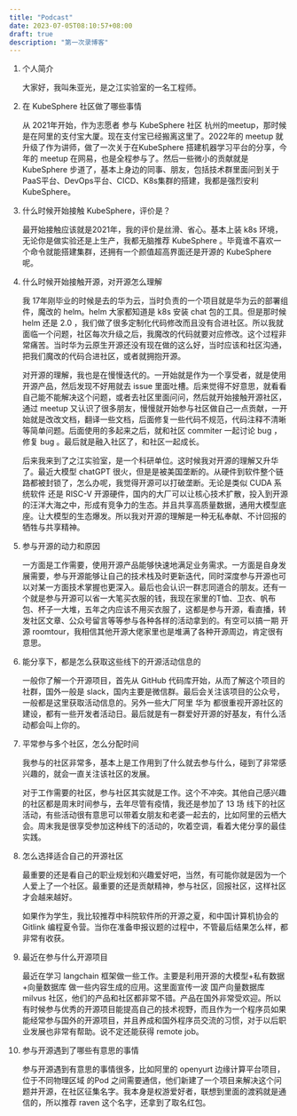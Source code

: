 ```yaml
---
title: "Podcast"
date: 2023-07-05T08:10:57+08:00
draft: true
description: "第一次录博客"
---
```


<!--more-->

1. 个人简介

   大家好，我叫朱亚光，是之江实验室的一名工程师。

2. 在 KubeSphere 社区做了哪些事情

   从 2021年开始，作为志愿者 参与 KubeSphere 社区 杭州的meetup，那时候是在阿里的支付宝大厦。现在支付宝已经搬离这里了。2022年的 meetup 就升级了作为讲师，做了一次关于在KubeSphere 搭建机器学习平台的分享，今年的 meetup 在网易，也是全程参与了。然后一些微小的贡献就是 KubeSphere 步道了，基本上身边的同事、朋友，包括技术群里面问到关于 PaaS平台、DevOps平台、CICD、K8s集群的搭建，我都是强烈安利 KubeSphere。

3. 什么时候开始接触 KubeSphere，评价是？

   最开始接触应该就是2021年，我的评价是丝滑、省心。基本上装 k8s 环境，无论你是做实验还是上生产，我都无脑推荐 KubeSphere 。毕竟谁不喜欢一个命令就能搭建集群，还拥有一个颜值超高界面还是开源的 KubeSphere 呢。

4. 什么时候开始接触开源，对开源怎么理解

   我 17年刚毕业的时候是去的华为云，当时负责的一个项目就是华为云的部署组件，魔改的 helm。helm 大家都知道是 k8s 安装 chat 包的工具。但是那时候 helm 还是 2.0 ，我们做了很多定制化代码修改而且没有合进社区。所以我就面临一个问题，社区每次升级之后，我魔改的代码就要对应修改。这个过程非常痛苦。当时华为云原生开源还没有现在做的这么好，当时应该和社区沟通，把我们魔改的代码合进社区，或者就拥抱开源。

   对开源的理解，我也是在慢慢迭代的。一开始就是作为一个享受者，就是使用开源产品，然后发现不好用就去 issue 里面吐槽。后来觉得不好意思，就看看自己能不能解决这个问题，或者去社区里面问问，然后就开始接触开源社区，通过 meetup 又认识了很多朋友，慢慢就开始参与社区做自己一点贡献，一开始就是改改文档，翻译一些文档，后面修复一些代码不规范，代码注释不清晰等简单问题。后面使用的多起来之后，就和社区 commiter 一起讨论 bug ，修复 bug 。最后就是融入社区了，和社区一起成长。

   后来我来到了之江实验室，是一个科研单位。这时候我对开源的理解又升华了。最近大模型 chatGPT 很火，但是是被美国垄断的。从硬件到软件整个链路都被封锁了，怎么办呢，我觉得开源可以打破垄断。无论是类似 CUDA  系统软件 还是 RISC-V 开源硬件，国内的大厂可以让核心技术扩散，投入到开源的汪洋大海之中，形成有竞争力的生态。并且共享高质量数据，通用大模型底座。让大模型的生态爆发。所以我对开源的理解是一种无私奉献、不计回报的牺牲与共享精神。

5. 参与开源的动力和原因

   一方面是工作需要，使用开源产品能够快速地满足业务需求。一方面是自身发展需要，参与开源能够让自己的技术栈及时更新迭代，同时深度参与开源也可以对某一方面技术掌握也更深入。最后也会认识一群志同道合的朋友。还有一个就是参与开源可以省一大笔买衣服的钱，我现在家里的T恤、卫衣、帆布包、杯子一大堆，五年之内应该不用买衣服了，这都是参与开源，看直播，转发社区文章、公众号留言等等参与各种各样的活动拿到的。有空可以搞一期 开源 roomtour，我相信其他开源大佬家里也是堆满了各种开源周边，肯定很有意思。

6. 能分享下，都是怎么获取这些线下的开源活动信息的

   一般你了解一个开源项目，首先从 GitHub 代码库开始，从而了解这个项目的社群，国外一般是 slack，国内主要是微信群。最后会关注该项目的公众号，一般都是这里获取活动信息的。另外一些大厂阿里 华为 都很重视开源社区的建设，都有一些开发者活动日。最后就是有一群爱好开源的好基友，有什么活动都会叫上你的。

7. 平常参与多个社区，怎么分配时间

   我参与的社区非常多，基本上是工作用到了什么就去参与什么，碰到了非常感兴趣的，就会一直关注该社区的发展。

   对于工作需要的社区，参与社区其实就是工作。这个不冲突。其他自己感兴趣的社区都是周末时间参与，去年尽管有疫情，我还是参加了 13 场 线下的社区活动，有些活动很有意思可以带着女朋友和老婆一起去的，比如阿里的云栖大会。周末我是很享受参加这种线下的活动的，吹着空调，看着大佬分享的最佳实践。

8. 怎么选择适合自己的开源社区

   最重要的还是看自己的职业规划和兴趣爱好吧，当然，有可能你就是因为一个人爱上了一个社区。最重要的还是贡献精神，参与社区，回报社区，这样社区才会越来越好。

   如果作为学生，我比较推荐中科院软件所的开源之夏，和中国计算机协会的 Gitlink 编程夏令营。当你在准备申报议题的过程中，不管最后结果怎么样，都非常有收获。

9. 最近在参与什么开源项目

   最近在学习 langchain  框架做一些工作。主要是利用开源的大模型+私有数据+向量数据库 做一些内容生成的应用。这里面宣传一波 国产向量数据库 milvus 社区，他们的产品和社区都非常不错。产品在国外非常受欢迎。所以有时候参与优秀的开源项目能提高自己的技术视野，而且作为一个程序员如果能经常参与国外的开源项目，并且养成和国外程序员交流的习惯，对于以后职业发展也非常有帮助。说不定还能获得 remote job。

10. 参与开源遇到了哪些有意思的事情

    参与开源遇到有意思的事情很多，比如阿里的 openyurt 边缘计算平台项目，位于不同物理区域 的Pod 之间需要通信，他们新建了一个项目来解决这个问题并开源，在社区征集名字。我本身是权游爱好者，联想到里面的渡鸦就是通信的，所以推荐 raven 这个名字，还拿到了取名红包。

    

    

    

    
